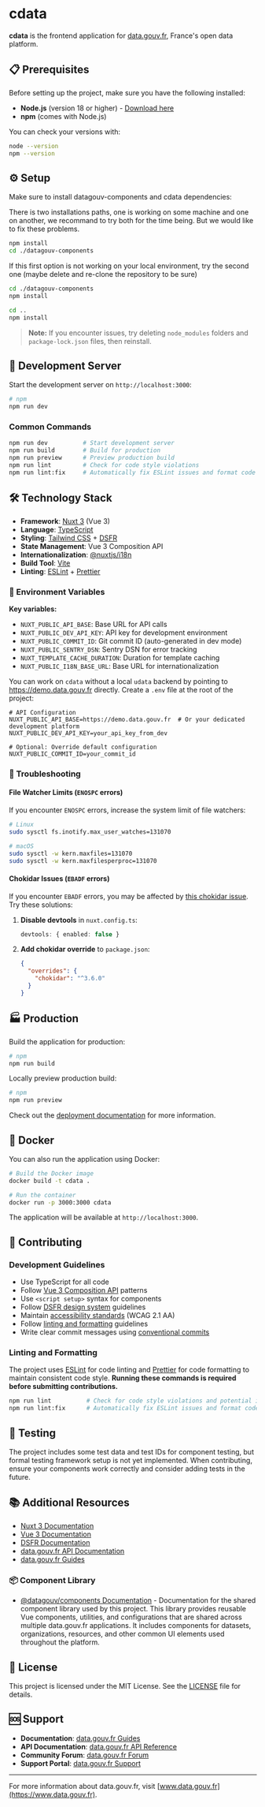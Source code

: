 # cdata

**cdata** is the frontend application for [data.gouv.fr](https://www.data.gouv.fr), France's open data platform.

## 📋 Prerequisites

Before setting up the project, make sure you have the following installed:

- **Node.js** (version 18 or higher) - [Download here](https://nodejs.org/)
- **npm** (comes with Node.js)

You can check your versions with:
```bash
node --version
npm --version
```

## ⚙️ Setup

Make sure to install datagouv-components and cdata dependencies:

There is two installations paths, one is working on some machine and one on another, we recommand to try both for the time being. But we would like to fix these problems.

```bash
npm install
cd ./datagouv-components
```

If this first option is not working on your local environment, try the second one (maybe delete and re-clone the repository to be sure)

```bash
cd ./datagouv-components
npm install

cd ..
npm install
```

> **Note:** If you encounter issues, try deleting `node_modules` folders and `package-lock.json` files, then reinstall.

## 🚀 Development Server

Start the development server on `http://localhost:3000`:

```bash
# npm
npm run dev
```

### Common Commands
```bash
npm run dev          # Start development server
npm run build        # Build for production
npm run preview      # Preview production build
npm run lint         # Check for code style violations
npm run lint:fix     # Automatically fix ESLint issues and format code
```

## 🛠️ Technology Stack

- **Framework**: [Nuxt 3](https://nuxt.com/) (Vue 3)
- **Language**: [TypeScript](https://www.typescriptlang.org/)
- **Styling**: [Tailwind CSS](https://tailwindcss.com/) + [DSFR](https://www.systeme-de-design.gouv.fr/)
- **State Management**: Vue 3 Composition API
- **Internationalization**: [@nuxtjs/i18n](https://i18n.nuxtjs.org/)
- **Build Tool**: [Vite](https://vitejs.dev/)
- **Linting**: [ESLint](https://eslint.org/) + [Prettier](https://prettier.io/)

### 🔧 Environment Variables

**Key variables:**
- `NUXT_PUBLIC_API_BASE`: Base URL for API calls
- `NUXT_PUBLIC_DEV_API_KEY`: API key for development environment  
- `NUXT_PUBLIC_COMMIT_ID`: Git commit ID (auto-generated in dev mode)
- `NUXT_PUBLIC_SENTRY_DSN`: Sentry DSN for error tracking
- `NUXT_TEMPLATE_CACHE_DURATION`: Duration for template caching
- `NUXT_PUBLIC_I18N_BASE_URL`: Base URL for internationalization

You can work on `cdata` without a local `udata` backend by pointing to https://demo.data.gouv.fr directly. Create a `.env` file at the root of the project:

```env
# API Configuration
NUXT_PUBLIC_API_BASE=https://demo.data.gouv.fr  # Or your dedicated development platform
NUXT_PUBLIC_DEV_API_KEY=your_api_key_from_dev

# Optional: Override default configuration
NUXT_PUBLIC_COMMIT_ID=your_commit_id
```

### 🔧 Troubleshooting

#### File Watcher Limits (`ENOSPC` errors)
If you encounter `ENOSPC` errors, increase the system limit of file watchers:

```bash
# Linux
sudo sysctl fs.inotify.max_user_watches=131070

# macOS
sudo sysctl -w kern.maxfiles=131070
sudo sysctl -w kern.maxfilesperproc=131070
```

#### Chokidar Issues (`EBADF` errors)
If you encounter `EBADF` errors, you may be affected by [this chokidar issue](https://github.com/paulmillr/chokidar/issues/1385). Try these solutions:

1. **Disable devtools** in `nuxt.config.ts`:
   ```ts
   devtools: { enabled: false }
   ```

2. **Add chokidar override** to `package.json`:
   ```json
   {
     "overrides": {
       "chokidar": "^3.6.0"
     }
   }
   ```

## 🏭 Production

Build the application for production:

```bash
# npm
npm run build
```

Locally preview production build:

```bash
# npm
npm run preview
```

Check out the [deployment documentation](https://nuxt.com/docs/getting-started/deployment) for more information.

## 🐳 Docker

You can also run the application using Docker:

```bash
# Build the Docker image
docker build -t cdata .

# Run the container
docker run -p 3000:3000 cdata
```

The application will be available at `http://localhost:3000`.

## 🤝 Contributing

### Development Guidelines
- Use TypeScript for all code
- Follow [Vue 3 Composition API](https://vuejs.org/guide/extras/composition-api-faq.html) patterns
- Use `<script setup>` syntax for components
- Follow [DSFR design system](https://www.systeme-de-design.gouv.fr/) guidelines
- Maintain [accessibility standards](https://www.w3.org/WAI/WCAG21/AA/) (WCAG 2.1 AA)
- Follow [linting and formatting](#linting-and-formatting) guidelines
- Write clear commit messages using [conventional commits](https://www.conventionalcommits.org/)

### Linting and Formatting
The project uses [ESLint](https://eslint.org/) for code linting and [Prettier](https://prettier.io/) for code formatting to maintain consistent code style. **Running these commands is required before submitting contributions.**

```bash
npm run lint          # Check for code style violations and potential issues
npm run lint:fix      # Automatically fix ESLint issues and format code with Prettier
```

## 🧪 Testing

The project includes some test data and test IDs for component testing, but formal testing framework setup is not yet implemented. When contributing, ensure your components work correctly and consider adding tests in the future.

## 📚 Additional Resources

- [Nuxt 3 Documentation](https://nuxt.com/docs/getting-started/introduction)
- [Vue 3 Documentation](https://vuejs.org/)
- [DSFR Documentation](https://www.systeme-de-design.gouv.fr/)
- [data.gouv.fr API Documentation](https://guides.data.gouv.fr/publier-des-donnees/guide-data.gouv.fr/api/reference)
- [data.gouv.fr Guides](https://guides.data.gouv.fr/)

### 📦 Component Library
- [@datagouv/components Documentation](./datagouv-components/README.md) - Documentation for the shared component library used by this project. This library provides reusable Vue components, utilities, and configurations that are shared across multiple data.gouv.fr applications. It includes components for datasets, organizations, resources, and other common UI elements used throughout the platform.

## 📄 License

This project is licensed under the MIT License. See the [LICENSE](LICENSE) file for details.

## 🆘 Support

- **Documentation**: [data.gouv.fr Guides](https://guides.data.gouv.fr/)
- **API Documentation**: [data.gouv.fr API Reference](https://guides.data.gouv.fr/publier-des-donnees/guide-data.gouv.fr/api/reference)
- **Community Forum**: [data.gouv.fr Forum](https://forum.data.gouv.fr/)
- **Support Portal**: [data.gouv.fr Support](https://support.data.gouv.fr/)

---

For more information about data.gouv.fr, visit [www.data.gouv.fr](https://www.data.gouv.fr).
